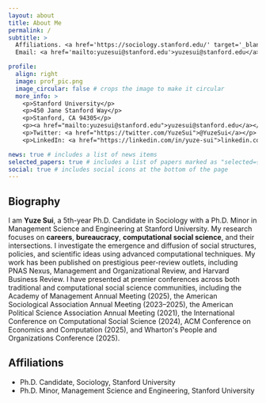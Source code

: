 ```yaml
---
layout: about
title: About Me
permalink: /
subtitle: >
  Affiliations. <a href='https://sociology.stanford.edu/' target='_blank'>Stanford Sociology</a>.
  Email: <a href='mailto:yuzesui@stanford.edu'>yuzesui@stanford.edu</a>.

profile:
  align: right
  image: prof_pic.png
  image_circular: false # crops the image to make it circular
  more_info: >
    <p>Stanford University</p>
    <p>450 Jane Stanford Way</p>
    <p>Stanford, CA 94305</p>
    <p><a href="mailto:yuzesui@stanford.edu">yuzesui@stanford.edu</a></p>
    <p>Twitter: <a href="https://twitter.com/YuzeSui">@YuzeSui</a></p>
    <p>LinkedIn: <a href="https://linkedin.com/in/yuze-sui">linkedin.com/in/yuze-sui</a></p>

news: true # includes a list of news items
selected_papers: true # includes a list of papers marked as "selected={true}"
social: true # includes social icons at the bottom of the page
---
```


## Biography
I am **Yuze Sui**, a 5th-year Ph.D. Candidate in Sociology with a Ph.D. Minor in Management Science and Engineering at Stanford University. My research focuses on **careers**, **bureaucracy**, **computational social science**, and their intersections. I investigate the emergence and diffusion of social structures, policies, and scientific ideas using advanced computational techniques. My work has been published on prestigious peer-review outlets, including PNAS Nexus, Management and Organizational Review, and Harvard Business Review. I have presented at premier conferences across both traditional and computational social science communities, including the Academy of Management Annual Meeting (2025), the American Sociological Association Annual Meeting (2023–2025), the American Political Science Association Annual Meeting (2021), the International Conference on Computational Social Science (2024), ACM Conference on Economics and Computation (2025), and Wharton's People and Organizations Conference (2025).

## Affiliations
- Ph.D. Candidate, Sociology, Stanford University
- Ph.D. Minor, Management Science and Engineering, Stanford University
